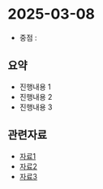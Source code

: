 <!-- 날짜는 YYYY-MM-DD 형식을 지킵니다. (연4자리, 월2자리, 일2자리) -->
# 2025-03-08

* 중점 : 

## 요약
* 진행내용 1
* 진행내용 2
* 진행내용 3

<!-- 관련자료가 없다면 해당구역은 삭제하셔도 무방합니다. -->
## 관련자료
* [자료1](주소)
* [자료2](주소)
* [자료3](주소)
